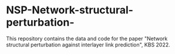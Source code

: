 # NSP-Network-structural-perturbation-
This repository contains the data and code for the paper "Network structural perturbation against interlayer link prediction", KBS 2022.
